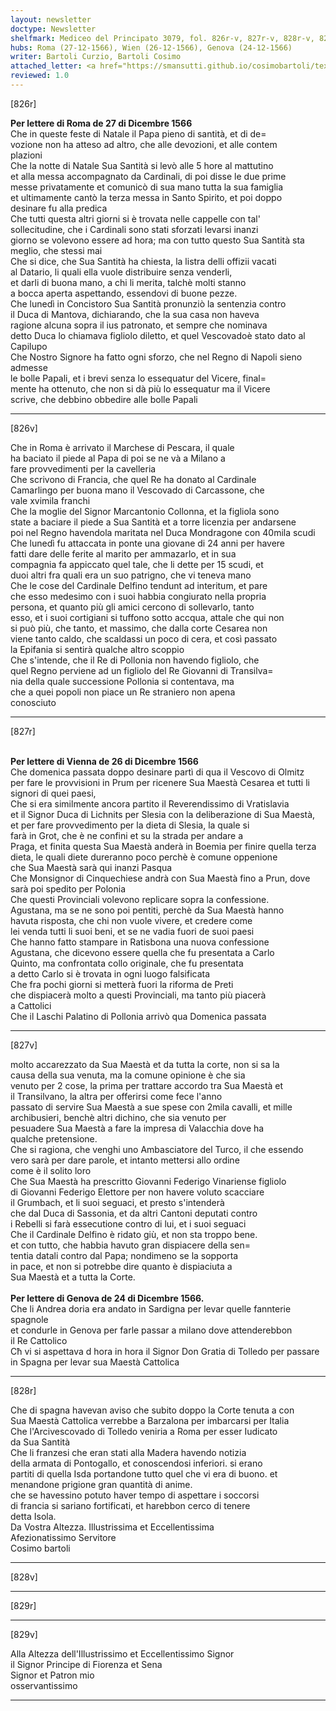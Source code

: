 ```yaml
---
layout: newsletter
doctype: Newsletter
shelfmark: Mediceo del Principato 3079, fol. 826r-v, 827r-v, 828r-v, 829r-v
hubs: Roma (27-12-1566), Wien (26-12-1566), Genova (24-12-1566)
writer: Bartoli Curzio, Bartoli Cosimo
attached_letter: <a href="https://smansutti.github.io/cosimobartoli/texts/2978_063/">2978_063</a>
reviewed: 1.0
---
```


[826r]  
  
  
<strong>Per lettere di Roma de 27 di Dicembre 1566</strong>  
Che in queste feste di Natale il Papa pieno di santità, et di de=  
vozione non ha atteso ad altro, che alle devozioni, et alle contem  
plazioni  
Che la notte di Natale Sua Santità si levò alle 5 hore al mattutino  
et alla messa accompagnato da Cardinali, di poi disse le due prime  
messe privatamente et comunicò di sua mano tutta la sua famiglia  
et ultimamente cantò la terza messa in Santo Spirito, et poi doppo  
desinare fu alla predica  
Che tutti questa altri giorni si è trovata nelle cappelle con tal'  
sollecitudine, che i Cardinali sono stati sforzati levarsi inanzi  
giorno se volevono essere ad hora; ma con tutto questo Sua Santità sta  
meglio, che stessi mai  
Che si dice, che Sua Santità ha chiesta, la listra delli offizii vacati  
al Datario, li quali ella vuole distribuire senza venderli,  
et darli di buona mano, a chi li merita, talchè molti stanno  
a bocca aperta aspettando, essendovi di buone pezze.  
Che lunedì in Concistoro Sua Santità pronunziò la sentenzia contro  
il Duca di Mantova, dichiarando, che la sua casa non haveva  
ragione alcuna sopra il ius patronato, et sempre che nominava  
detto Duca lo chiamava figliolo diletto, et quel Vescovadoè stato dato al Capilupo  
Che Nostro Signore ha fatto ogni sforzo, che nel Regno di Napoli sieno admesse  
le bolle Papali, et i brevi senza lo essequatur del Vicere, final=  
mente ha ottenuto, che non si dà più lo essequatur ma il Vicere  
scrive, che debbino obbedire alle bolle Papali  
  
---  

[826v]  
  
  
Che in Roma è arrivato il Marchese di Pescara, il quale  
ha baciato il piede al Papa di poi se ne và a Milano a  
fare provvedimenti per la cavelleria  
Che scrivono di Francia, che quel Re ha donato al Cardinale  
Camarlingo per buona mano il Vescovado di Carcassone, che  
vale xvimila franchi  
Che la moglie del Signor Marcantonio Collonna, et la figliola sono  
state a baciare il piede a Sua Santità et a torre licenzia per andarsene  
poi nel Regno havendola maritata nel Duca Mondragone con 40mila scudi  
Che lunedì fu attaccata in ponte una giovane di 24 anni per havere  
fatti dare delle ferite al marito per ammazarlo, et in sua  
compagnia fa appiccato quel tale, che li dette per 15 scudi, et  
duoi altri fra quali era un suo patrigno, che vi teneva mano  
Che le cose del Cardinale Delfino tendunt ad interitum, et pare  
che esso medesimo con i suoi habbia congiurato nella propria  
persona, et quanto più gli amici cercono di sollevarlo, tanto  
esso, et i suoi cortigiani si tuffono sotto accqua, attale che qui non  
si può più, che tanto, et massimo, che dalla corte Cesarea non  
viene tanto caldo, che scaldassi un poco di cera, et così passato  
la Epifania si sentirà qualche altro scoppio  
Che s'intende, che il Re di Pollonia non havendo figliolo, che  
quel Regno perviene ad un figliolo del Re Giovanni di Transilva=  
nia della quale successione Pollonia si contentava, ma  
che a quei popoli non piace un Re straniero non apena  
conosciuto  
  
---  

[827r]  
  
  
<br/><strong>Per lettere di Vienna de 26 di Dicembre 1566</strong>  
Che domenica passata doppo desinare partì di qua il Vescovo di Olmitz  
per fare le provvisioni in Prum per ricenere Sua Maestà Cesarea et tutti li  
signori di quei paesi,  
Che si era similmente ancora partito il Reverendissimo di Vratislavia  
et il Signor Duca di Lichnits per Slesia con la deliberazione di Sua Maestà,  
et per fare provvedimento per la dieta di Slesia, la quale si  
farà in Grot, che è ne confini et su la strada per andare a  
Praga, et finita questa Sua Maestà anderà in Boemia per finire quella terza  
dieta, le quali diete dureranno poco perchè è comune oppenione  
che Sua Maestà sarà qui inanzi Pasqua  
Che Monsignor di Cinquechiese andrà con Sua Maestà fino a Prun, dove  
sarà poi spedito per Polonia  
Che questi Provinciali volevono replicare sopra la confessione.  
Agustana, ma se ne sono poi pentiti, perchè da Sua Maestà hanno  
havuta risposta, che chi non vuole vivere, et credere come  
lei venda tutti li suoi beni, et se ne vadia fuori de suoi paesi  
Che hanno fatto stampare in Ratisbona una nuova confessione  
Agustana, che dicevono essere quella che fu presentata a Carlo  
Quinto, ma confrontata collo originale, che fu presentata  
a detto Carlo si è trovata in ogni luogo falsificata  
Che fra pochi giorni si metterà fuori la riforma de Preti  
che dispiacerà molto a questi Provinciali, ma tanto più piacerà  
a Cattolici  
Che il Laschi Palatino di Pollonia arrivò qua Domenica passata  
  
---  

[827v]  
  
  
molto accarezzato da Sua Maestà et da tutta la corte, non si sa la  
causa della sua venuta, ma la comune opinione è che sia  
venuto per 2 cose, la prima per trattare accordo tra Sua Maestà et  
il Transilvano, la altra per offerirsi come fece l'anno  
passato di servire Sua Maestà a sue spese con 2mila cavalli, et mille  
archibusieri, benchè altri dichino, che sia venuto per  
pesuadere Sua Maestà a fare la impresa di Valacchia dove ha  
qualche pretensione.  
Che si ragiona, che venghi uno Ambasciatore del Turco, il che essendo  
vero sarà per dare parole, et intanto mettersi allo ordine  
come è il solito loro  
Che Sua Maestà ha prescritto Giovanni Federigo Vinariense figliolo  
di Giovanni Federigo Elettore per non havere voluto scacciare  
il Grumbach, et li suoi seguaci, et presto s'intenderà  
che dal Duca di Sassonia, et da altri Cantoni deputati contro  
i Rebelli si farà essecutione contro di lui, et i suoi seguaci  
Che il Cardinale Delfino è ridato giù, et non sta troppo bene.  
et con tutto, che habbia havuto gran dispiacere della sen=  
tentia datali contro dal Papa; nondimeno se la sopporta  
in pace, et non si potrebbe dire quanto è dispiaciuta a  
Sua Maestà et a tutta la Corte.  
<br/><strong>Per lettere di Genova de 24 di Dicembre 1566.</strong>  
Che li Andrea doria era andato in Sardigna per levar quelle fannterie spagnole  
et condurle in Genova per farle passar a milano dove attenderebbon  
il Re Cattolico  
Cħ vi si aspettava d hora in hora il Signor Don Gratia di Tolledo per passare  
in Spagna per levar sua Maestà Cattolica  
  
---  

[828r]  
  
  
Che di spagna havevan aviso che subito doppo la Corte tenuta a con  
Sua Maestà Cattolica verrebbe a Barzalona per imbarcarsi per Italia  
Che l'Arcivescovado di Tolledo veniria a Roma per esser Iudicato  
da Sua Santità  
Che li franzesi che eran stati alla Madera havendo notizia  
della armata di Pontogallo, et conoscendosi inferiori. si erano  
partiti di quella Isda portandone tutto quel che vi era di buono. et  
menandone prigione gran quantità di anime.  
che se havessino potuto haver tempo di aspettare i soccorsi  
di francia si sariano fortificati, et harebbon cerco di tenere  
detta Isola.  
Da Vostra Altezza. Illustrissima et Eccellentissima  
Afezionatissimo Servitore  
Cosimo bartoli  
  
---  

[828v]  
  
  
  
---  

[829r]  
  
  
  
---  

[829v]  
  
  
Alla Altezza dell'Illustrissimo et Eccellentissimo Signor  
il Signor Principe di Fiorenza et Sena  
Signor et Patron mio  
osservantissimo  
	  
---  

